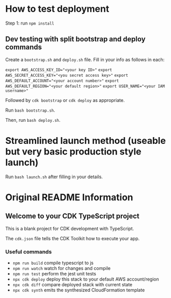 # How to test deployment

Step 1: run `npm install`

## Dev testing with split bootstrap and deploy commands

Create a `bootstrap.sh` and `deploy.sh` file. Fill in your info as follows in each:

`export AWS_ACCESS_KEY_ID="<your key ID>"`
`export AWS_SECRET_ACCESS_KEY="<you secret access key>"`
`export AWS_DEFAULT_ACCOUNT="<your account number>"`
`export AWS_DEFAULT_REGION="<your default region>"`
`export USER_NAME="<your IAM username>"`

Followed by `cdk bootstrap` or `cdk deploy` as appropriate.

Run `bash bootstrap.sh`.

Then, run `bash deploy.sh`.

# Streamlined launch method (useable but very basic production style launch)

Run `bash launch.sh` after filling in your details.

# Original README Information

## Welcome to your CDK TypeScript project

This is a blank project for CDK development with TypeScript.

The `cdk.json` file tells the CDK Toolkit how to execute your app.

### Useful commands

* `npm run build`   compile typescript to js
* `npm run watch`   watch for changes and compile
* `npm run test`    perform the jest unit tests
* `npx cdk deploy`  deploy this stack to your default AWS account/region
* `npx cdk diff`    compare deployed stack with current state
* `npx cdk synth`   emits the synthesized CloudFormation template

